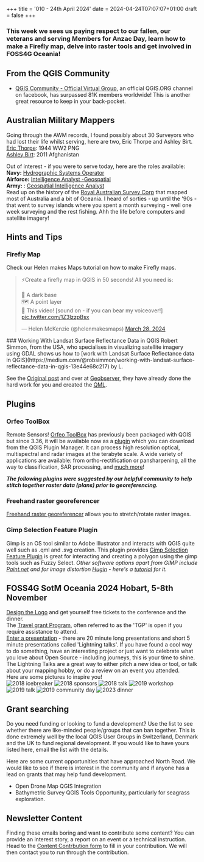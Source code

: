 +++
title = '010 - 24th April 2024'
date = 2024-04-24T07:07:07+01:00
draft = false
+++

### This week we sees us paying respect to our fallen, our veterans and serving Members for Anzac Day, learn how to make a Firefly map, delve into raster tools and get involved in FOSS4G Oceania!

## From the QGIS Community
- [QGIS Community - Official Virtual Group](https://www.facebook.com/groups/qgiscommunityofficialvirtualgroup/), an official QGIS.ORG channel on facebook, has surpassed 81K members worldwide! This is another great resource to keep in your back-pocket.

## Australian Military Mappers
Going through the AWM records, I found possibly about 30 Surveyors who had lost their life whilst serving, here are two, Eric Thorpe and Ashley Birt.  
[Eric Thorpe](https://www.awm.gov.au/collection/R1694618): 1944 WW2 PNG  
[Ashley Birt](https://www.awm.gov.au/collection/R1633104): 2011 Afghanistan  

Out of interest - if you were to serve today, here are the roles available:  
**Navy:** [Hydrographic Systems Operator](https://www.adfcareers.gov.au/jobs/navy/hydrographic-surveyor)  
**Airforce:** [Intelligence Analyst -Geospatial](https://www.adfcareers.gov.au/jobs/air-force/intelligence-analyst-geospatial)  
**Army:** : [Geospatial Intelligence Analyst](https://www.adfcareers.gov.au/jobs/army/geospatial-intelligence-analyst)  
Read up on the history of the [Royal Australian Survey Corp](https://en.wikipedia.org/wiki/Royal_Australian_Survey_Corps) that mapped most of Australia and a bit of Oceania. I heard of sorties - up until the '90s -  that went to survey islands where you spent a month surveying - well one week surveying and the rest fishing. Ahh the life before computers and satellite imagery!  

## Hints and Tips
### Firefly Map
Check our Helen makes Maps tutorial on how to make Firefly maps.
<blockquote class="twitter-tweet" data-media-max-width="560"><p lang="en" dir="ltr">⚡️Create a firefly map in QGIS in 50 seconds! All you need is:<br><br>🌃 A dark base<br>🗺️ A point layer<br>👀 This video! [sound on - if you can bear my voiceover!] <a href="https://t.co/1Z3lzzpBsx">pic.twitter.com/1Z3lzzpBsx</a></p>&mdash; Helen McKenzie (@helenmakesmaps) <a href="https://twitter.com/helenmakesmaps/status/1773384707536761077?ref_src=twsrc%5Etfw">March 28, 2024</a></blockquote> <script async src="https://platform.twitter.com/widgets.js" charset="utf-8"></script>   
### Working With Landsat Surface Reflectance Data in QGIS
Robert Simmon, from the USA, who specialises in visualizing satellite imagery using GDAL shows us how to [work with Landsat Surface Reflectance data in QGIS](https://medium.com/@robsimmon/working-with-landsat-surface-reflectance-data-in-qgis-13e44e68c217) by L.

See the [Original post](https://x.com/helenmakesmaps/status/1773384707536761077) and over at [Geobserver](https://geoobserver.de/2024/04/qgis-tipp-die-gluehwuermchen-karte/?fbclid=IwZXh0bgNhZW0CMTAAAR3af2Rt-FZ55_M3Q5ugkCrn0aJfqQRovqHNCFWNKmpRyN_UNQv5ZtyyCQs_aem_AQKhBL_L7ajo2eYB1HGOAksQBkeVZDOXLZgAqAQohGyBxKe5aJQgmOgnBSEfPJ7A30LKQvB15RQXTEEr-uNB2kQl), they have already done the hard work for you and created the [QML](https://download.geoobserver.de/QGIS_Firefly_Style_v01.qml.zip).

## Plugins
### Orfeo ToolBox
Remote Sensors! [Orfeo ToolBox](https://www.orfeo-toolbox.org/otb-works-with-qgis-3-36/ ) has previously been packaged with QGIS but since 3.36, it will be available now as a [plugin](https://www.orfeo-toolbox.org/otb-works-with-qgis-3-36/) which you can download from the QGIS Plugin Manager. It can process high resolution optical, multispectral and radar images  at the terabyte scale. A wide variety of applications are available:  from ortho-rectification or pansharpening, all the way to  classification, SAR processing, and [much more](https://www.orfeo-toolbox.org/CookBook/Applications.html)!

***The following plugins were suggested by our helpful community to help stitch together raster data (plans) prior to georeferencing.***
### Freehand raster georeferencer
[Freehand raster georeferencer](http://gvellut.github.io/FreehandRasterGeoreferencer/) allows you to stretch/rotate raster images.
### Gimp Selection Feature Plugin
Gimp is an OS tool similar to Adobe Illustrator and interacts with QGIS quite well such as .qml and .svg creation. This plugin provides [Gimp Selection Feature Plugin](
https://github.com/lmotta/gimpselectionfeature_plugin/wiki) is great for interacting and creating a polygon using the gimp tools such as Fuzzy Select. 
*Other software options apart from GIMP include [Paint.net]( https://www.getpaint.net/) and for image distortion [Hugin](https://hugin.sourceforge.io/) - here's a [tutorial](
https://hugin.sourceforge.io/tutorials/scans/en.shtml) for it.*

## FOSS4G SotM Oceania 2024 Hobart, 5-8th November
[Design the Logo](https://2024.foss4g-oceania.org/#/logo-competition) and get yourself free tickets to the conference and the dinner.  
The [Travel grant Program](https://docs.google.com/forms/d/1NNPSqYvYDGnbr7u6Fz8bDGfQ8m5m49gbCzBPAs9kORI/viewform?edit_requested=true), often referred to as the 'TGP' is open if you require assistance to attend.  
[Enter a presentation](https://2024.foss4g-oceania.org/#/call-for-papers) - there are 20 minute long presentations and  short 5 minute presentations called 'Lightning talks'. If you have found a cool way to do something, have an interesting project or just want to celebrate what you love about Open Source - including journeys, this is your time to shine. The Lightning Talks are a great way to either pitch a new idea or tool, or talk about your mapping hobby, or do a review on an event you attended.   
Here are some pictures to inspire you!  
 ![2018 icebreaker](/images/icebreaker2.jpg)
 ![2018 sponsors](/images/2018_sponsors.jpg)
 ![2018 talk](/images/2018_talk.jpg)
 ![2019 workshop](/images/2019_n_workshop.jpg)
 ![2019 talk](/images/2019_talk.jpg)
 ![2019 community day](/images/2019_comm_day.jpg)
 ![2023 dinner](/images/2023_dinner.JPG)

## Grant searching
Do you need funding or looking to fund a development? Use the list to see whether there are like-minded people/groups that can ban together. This is done extremely well by the local QGIS User Groups in Switzerland, Denmark and the UK to fund regional development. If you would like to have yours listed here, email the list with the details. 

Here are some current opportunities that have approached North Road. We would like to see if there is interest in the community and if anyone has a lead on grants that may help fund development.
- Open Drone Map QGIS Integration
- Bathymetric Survey QGIS Tools Opportunity, particularly for seagrass exploration.

## Newsletter Content
Finding these emails boring and want to contribute some content? You can provide an interest story, a report on an event or a technical instruction. Head to the [Content Contrbution form](https://forms.gle/2DPXq5Y8wqnc7KhS8) to fill in your contribution. We will then contact you to run through the contribution. 
